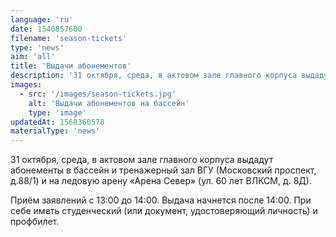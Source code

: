 ```yaml
---
language: 'ru'
date: 1540857600
filename: 'season-tickets'
type: 'news'
aim: 'all'
title: 'Выдачи абонементов'
description: '31 октября, среда, в актовом зале главного корпуса выдадут абонементы в...'
images:
  - src: '/images/season-tickets.jpg'
    alt: 'Выдачи абонементов на бассейн'
    type: 'image'
updatedAt: 1568360578
materialType: 'news'
---
```

31 октября, среда, в актовом зале главного корпуса выдадут абонементы в бассейн и тренажерный зал ВГУ (Московский проспект, д.88/1) и на ледовую арену «Арена Север» (ул. 60 лет ВЛКСМ, д. 8Д).

Приём заявлений с 13:00 до 14:00. Выдача начнется после 14:00. При себе иметь студенческий (или документ, удостоверяющий личность) и профбилет.
